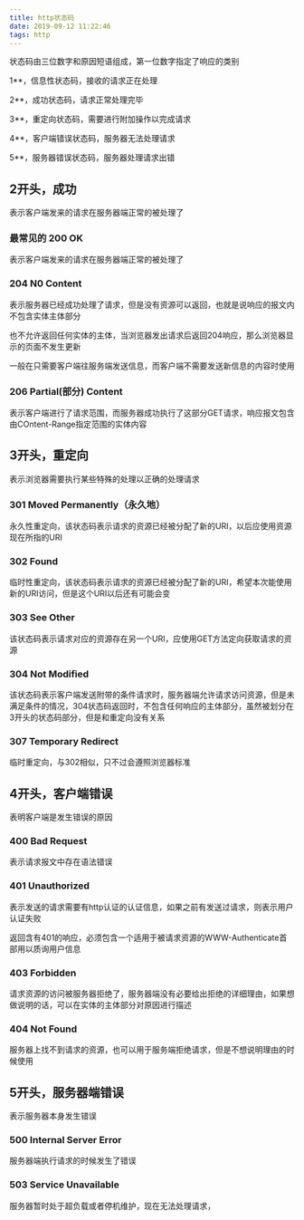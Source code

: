 ```yaml
---
title: http状态码
date: 2019-09-12 11:22:46
tags: http
---
```


状态码由三位数字和原因短语组成，第一位数字指定了响应的类别

1**，信息性状态码，接收的请求正在处理

2**，成功状态码，请求正常处理完毕

3**，重定向状态码，需要进行附加操作以完成请求

4**，客户端错误状态码，服务器无法处理请求

5**，服务器错误状态码，服务器处理请求出错

## 2开头，成功

表示客户端发来的请求在服务器端正常的被处理了

### 最常见的 200 OK

表示客户端发来的请求在服务器端正常的被处理了

### 204 N0 Content

表示服务器已经成功处理了请求，但是没有资源可以返回，也就是说响应的报文内不包含实体主体部分

也不允许返回任何实体的主体，当浏览器发出请求后返回204响应，那么浏览器显示的页面不发生更新

一般在只需要客户端往服务端发送信息，而客户端不需要发送新信息的内容时使用

### 206 Partial(部分) Content

表示客户端进行了请求范围，而服务器成功执行了这部分GET请求，响应报文包含由COntent-Range指定范围的实体内容

## 3开头，重定向

表示浏览器需要执行某些特殊的处理以正确的处理请求

### 301 Moved Permanently（永久地）

永久性重定向，该状态码表示请求的资源已经被分配了新的URI，以后应使用资源现在所指的URI

### 302 Found

临时性重定向，该状态码表示请求的资源已经被分配了新的URI，希望本次能使用新的URI访问，但是这个URI以后还有可能会变

### 303 See Other

该状态码表示请求对应的资源存在另一个URI，应使用GET方法定向获取请求的资源

### 304 Not Modified

该状态码表示客户端发送附带的条件请求时，服务器端允许请求访问资源，但是未满足条件的情况，304状态码返回时，不包含任何响应的主体部分，虽然被划分在3开头的状态码部分，但是和重定向没有关系

### 307 Temporary Redirect

临时重定向，与302相似，只不过会遵照浏览器标准

## 4开头，客户端错误

表明客户端是发生错误的原因

### 400 Bad Request

表示请求报文中存在语法错误

### 401 Unauthorized

表示发送的请求需要有http认证的认证信息，如果之前有发送过请求，则表示用户认证失败

返回含有401的响应，必须包含一个适用于被请求资源的WWW-Authenticate首部用以质询用户信息

### 403 Forbidden

请求资源的访问被服务器拒绝了，服务器端没有必要给出拒绝的详细理由，如果想做说明的话，可以在实体的主体部分对原因进行描述

### 404 Not Found

服务器上找不到请求的资源，也可以用于服务端拒绝请求，但是不想说明理由的时候使用

## 5开头，服务器端错误

表示服务器本身发生错误

### 500 Internal Server Error

服务器端执行请求的时候发生了错误

### 503 Service Unavailable

服务器暂时处于超负载或者停机维护，现在无法处理请求，
